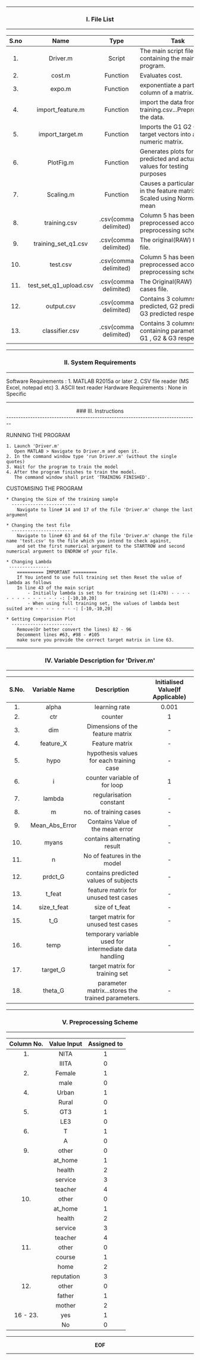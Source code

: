 
--------------------------------------------------------------------------------
### <center>I.  File List </center>

--------------------------------------------------------------------------------
|S.no  |	Name		    |Type		      |		Task |
|:----:|:----------------------:|:--------------------:|--------------------------------------------------- |
|1.    |Driver.m                |Script                |The main script file containing the main program. |
|2.    |cost.m                  |Function              |Evaluates cost. |
|3.    |expo.m                  |Function              |exponentiate a particular column of a matrix. |
|4.    |import_feature.m        |Function              |import the data from training.csv...Preprocesses the data. |
|5.    |import_target.m         |Function              |Imports the G1 G2 G3 i.e target vectors into a numeric matrix. |
|6.    |PlotFig.m               |Function              |Generates plots for the predicted and actual values for testing purposes |
|7.    |Scaling.m               |Function              |Causes a particular feature in the feature matrix to be Scaled using Normalised mean |
|8.    |training.csv            |.csv(comma delimited) |Column 5 has been preprocessed according to preprocessing scheme |
|9.    |training_set_q1.csv     |.csv(comma delimited) |The original(RAW) training file. |
|10.   |test.csv                |.csv(comma delimited) |Column 5 has been preprocessed according to preprocessing scheme. |
|11.   |test_set_q1_upload.csv  |.csv(comma delimited) |The Original(RAW) test cases file. |
|12.   |output.csv              |.csv(comma delimited) |Contains 3 columns G1 predicted, G2 predicted & G3 predicted respectively. |
|13.   |classifier.csv          |.csv(comma delimited) |Contains 3 columns containing parameters for G1 , G2 & G3 respectively. |

--------------------------------------------------------------------------------
### <center>II. System Requirements</center>
--------------------------------------------------------------------------------
Software Requirements : 
	1. MATLAB R2015a or later
	2. CSV file reader (MS Excel, notepad etc)
	3. ASCII text reader
Hardware Requirements : 
	None in Specific



--------------------------------------------------------------------------------
<center>### III. Instructions </center>
--------------------------------------------------------------------------------

RUNNING THE PROGRAM
	
	1. Launch 'Driver.m'
	   Open MATLAB > Navigate to Driver.m and open it.
	2. In the command window type 'run Driver.m' (without the single quotes)
	3. Wait for the program to train the model
	4. After the program finishes to train the model.
	   The command window shall print 'TRAINING FINISHED'.


CUSTOMISING THE PROGRAM

	* Changing the Size of the training sample
	  ------------------------
		Navigate to line# 14 and 17 of the file 'Driver.m' change the last argument

	* Changing the test file
	  -----------------------
		Navigate to line# 63 and 64 of the file 'Driver.m' change the file name 'test.csv' to the file which you intend to check against,
		and set the first numerical argument to the STARTROW and second numerical argument to ENDROW of your file.

	* Changing Lambda
	 ---------------
		========== IMPORTANT =========
		If You intend to use full training set then Reset the value of lambda as follows
		In line 43 of the main script
			- Initially lambda is set to for training set (1:470) - - - - - - - - - - - - - - -: [-10,10,20] 
			- When using full training set, the values of lambda best suited are - - - - - - - -: [-10,-10,20]

	* Getting Comparision Plot
	  -----------------------
		Remove(Or better convert the lines) 82 - 96
		Decomment lines #63, #98 - #105
		make sure you provide the correct target matrix in line 63.

--------------------------------------------------------------------------------
### <center>IV. Variable Description for 'Driver.m'</center>
--------------------------------------------------------------------------------

| S.No.  | Variable Name	| Description								| Initialised Value(If Applicable) |
|:------:|:----------------:|:------------------------------------------------------------:|:--------------------------------:|
| 1.	  |	alpha		|	learning rate 						| 0.001 				|
| 2.	  |	ctr		|	counter							| 1 					|
| 3.	  |	dim		|	Dimensions of the feature matrix				| - 					|
| 4.	  |	feature_X	|	Feature matrix						| - 					|
| 5. 	  |	hypo		|	hypothesis values for each training case			| - 					|
| 6.	  |	i		|	counter variable of for loop				| 1 					|
| 7.	  |	lambda		|	regularisation constant					| - 					|
| 8.	  |	m		|	no. of training cases					| - 					|
| 9.	  |	Mean_Abs_Error|		Contains Value of the mean error			| - 					|
| 10.	  |	myans		|	contains alternating result					| - 					|
| 11.	  |	n		|	No of features in the model					| - 					|
| 12.	  |	prdct_G	|		contains predicted values of subjects		| - 					|
| 13.	  |	t_feat		|	feature matrix for unused test cases			| - 					|
| 14.	  |	size_t_feat	|	size of t_feat						| - 					|
| 15.	  |	t_G		|	target matrix for unused test cases			| - 					|
| 16.	  |	temp		|	temporary variable used for intermediate data handling	| - 					|
| 17.	  |	target_G	|	target matrix for training set				| - 					|
| 18.	  |	theta_G	|		parameter matrix...stores the trained parameters.| - 					|

--------------------------------------------------------------------------------
### <center>V. Preprocessing Scheme</center>
--------------------------------------------------------------------------------

| Column No. 	|	Value Input	|	Assigned to  |
|:-----------:|:------------------:|:-----------------:|
| 1.		|	NITA		|	1 	      |
| 		|	IIITA		|	0 	      |
| 2.		|	Female		|	1 	      |
| 		|	male		|	0 	      |
| 4.		|	Urban		|	1 	      |
| 		|	Rural		|	0 	      |
| 5.		|	GT3		|	1 	      |
| 		|	LE3		|	0 	      |
| 6.		|	T		|	1 	      |
| 		|	A		|	0 	      |
| 9.		|	other		|	0 	      |
| 		|	at_home	|	1 	      |
| 		|	health		|	2 	      |
| 		|	service	|	3 	      |
| 		|	teacher	|	4 	      |
| 10.		|	other		|	0 	      |
| 		|	at_home	|	1 	      |
| 		|	health		|	2 	      |
| 		|	service	|	3 	      |
| 		|	teacher	|	4 	      |
| 11.		|	other		|	0 	      |
| 		|	course		|	1 	      |
| 		|	home		|	2 	      |
| 		|	reputation	|	3 	      |
| 12.		|	other		|	0 	      |
| 		|	father		|	1 	      |
| 		|	mother		|	2	      |
| 16 - 23. 	|	yes		|	1 	      |
| 		|	No		|	0	      |

--------------------------------------------------------------------------------
<center><b>EOF</b></center>

--------------------------------------------------------------------------------
